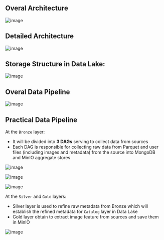 ## Overal Architecture
![image](https://github.com/user-attachments/assets/e7fc0152-fe7c-4c00-8d83-c268d4fee4a9)


## Detailed Architecture
![image](https://github.com/user-attachments/assets/13726b7e-6c91-4453-a291-1dda31684cd1)

## Storage Structure in Data Lake:
![image](https://github.com/user-attachments/assets/5b9185f7-71c0-467a-a826-36881d5db6b6)



## Overal Data Pipeline
![image](https://github.com/user-attachments/assets/0f0e0040-8681-4b8f-9ba0-ec1eea828972)


## Practical Data Pipeline
At the `Bronze` layer:
* It will be divided into **3 DAGs** serving to collect data from sources
* Each DAG is responsible for collecting raw data from Parquet and user files (including images and metadata) from the source into MongoDB and MinIO aggregate stores

![image](https://github.com/user-attachments/assets/1bb6786b-38b4-4207-be2c-394e9d7dc9a7)

![image](https://github.com/user-attachments/assets/b4d65fbb-fd18-4ab7-8102-de535c38a960)

![image](https://github.com/user-attachments/assets/14e114a5-7ef7-47e8-b518-fae740a9f08d)

At the `Silver` and `Gold` layers:
* Silver layer is used to refine raw metadata from Bronze which will establish the refined metadata for `Catalog` layer in Data Lake
* Gold layer obtain to extract image feature from sources and save them in MinIO

![image](https://github.com/user-attachments/assets/85e16c66-f599-4191-9a9e-5ac05edb54b9)








